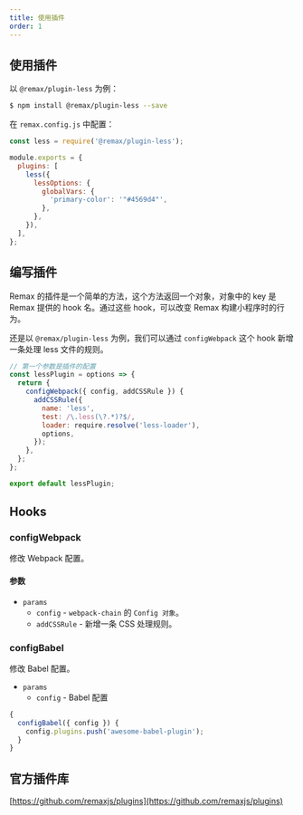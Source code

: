 ```yaml
---
title: 使用插件
order: 1
---
```


## 使用插件

以 `@remax/plugin-less` 为例：

```bash
$ npm install @remax/plugin-less --save
```

在 `remax.config.js` 中配置：

```js
const less = require('@remax/plugin-less');

module.exports = {
  plugins: [
    less({
      lessOptions: {
        globalVars: {
          'primary-color': '"#4569d4"',
        },
      },
    }),
  ],
};
```

## 编写插件

Remax 的插件是一个简单的方法，这个方法返回一个对象，对象中的 key 是 Remax 提供的 hook 名。通过这些 hook，可以改变 Remax 构建小程序时的行为。

还是以 `@remax/plugin-less` 为例，我们可以通过 `configWebpack` 这个 hook 新增一条处理 less 文件的规则。

```js
// 第一个参数是插件的配置
const lessPlugin = options => {
  return {
    configWebpack({ config, addCSSRule }) {
      addCSSRule({
        name: 'less',
        test: /\.less(\?.*)?$/,
        loader: require.resolve('less-loader'),
        options,
      });
    },
  };
};

export default lessPlugin;
```

## Hooks

### configWebpack

修改 Webpack 配置。

#### 参数

- `params`
  - `config` - `webpack-chain` 的 `Config 对象`。
  - `addCSSRule` - 新增一条 CSS 处理规则。

### configBabel

修改 Babel 配置。

- `params`
  - `config` - Babel 配置

```js
{
  configBabel({ config }) {
    config.plugins.push('awesome-babel-plugin');
  }
}
```

## 官方插件库

[https://github.com/remaxjs/plugins](https://github.com/remaxjs/plugins)
